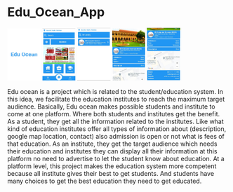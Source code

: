 <h1>Edu_Ocean_App</h1>
<p float="left">
<img src="https://github.com/shaharyar809/Edu_Ocean_App/blob/main/output/Splash%20Screen.jpeg" width="15%">
<img src="https://github.com/shaharyar809/Edu_Ocean_App/blob/main/output/Home%20Screen.jpeg" width="15%">
<img src="https://github.com/shaharyar809/Edu_Ocean_App/blob/main/output/Result%20Screen.jpeg" width="15%">
<img src="https://github.com/shaharyar809/Edu_Ocean_App/blob/main/output/Detail%20Screen%20Part%201.jpeg" width="15%">
<img src="https://github.com/shaharyar809/Edu_Ocean_App/blob/main/output/Detail%20Screen%20Part%202.jpeg" width="15%">
</p>
<p>
Edu ocean is a project which is related to the student/education system. In this idea, we facilitate the education institutes to reach the maximum target audience. Basically, Edu ocean makes possible students and institute to come at one platform. Where both students and institutes get the benefit. As a student, they get all the information related to the institutes. Like what kind of education institutes offer all types of information about (description, google map location, contact) also admission is open or not what is fees of that education. As an institute, they get the target audience which needs their education and institutes they can display all their information at this platform no need to advertise to let the student know about education. At a platform level, this project makes the education system more competent because all institute gives their best to get students. And students have many choices to get the best education they need to get educated.
</p>
